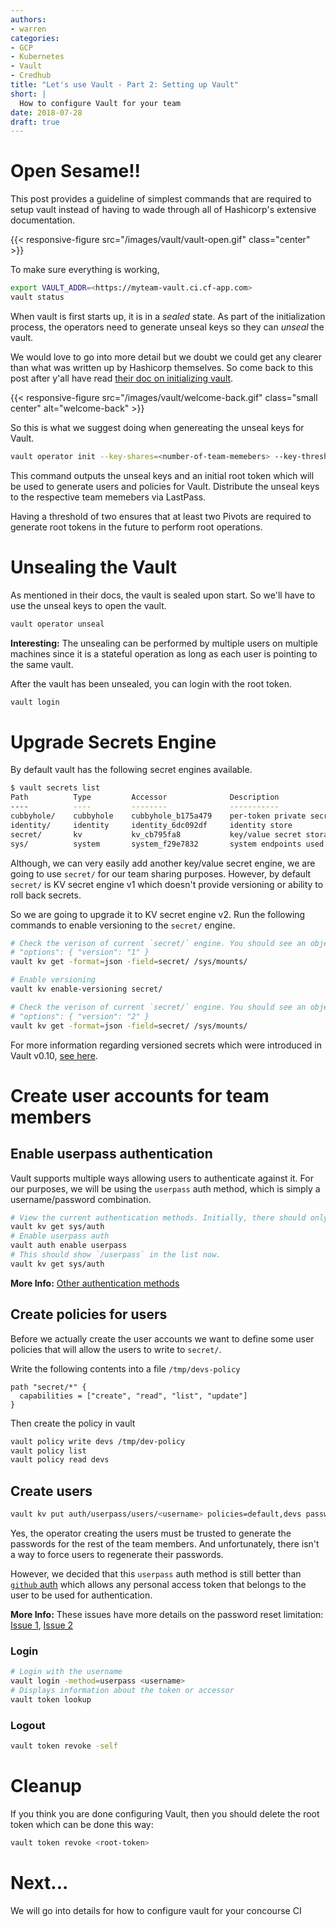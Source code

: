 ```yaml
---
authors:
- warren
categories:
- GCP
- Kubernetes
- Vault
- Credhub
title: "Let's use Vault - Part 2: Setting up Vault"
short: |
  How to configure Vault for your team
date: 2018-07-28
draft: true
---
```


# Open Sesame!!

This post provides a guideline of simplest commands that are required to setup
vault instead of having to wade through all of Hashicorp's extensive
documentation.

{{< responsive-figure src="/images/vault/vault-open.gif" class="center" >}}

To make sure everything is working,
```bash
export VAULT_ADDR=<https://myteam-vault.ci.cf-app.com>
vault status
```

When vault is first starts up, it is in a *sealed* state. As part of the
initialization process, the operators need to generate unseal keys so they can
*unseal* the vault.

We would love to go into more detail but we doubt we could get any clearer than
what was written up by Hashicorp themselves. So come back to this post after
y'all have read [their doc on initializing vault](https://www.vaultproject.io/intro/getting-started/deploy.html#initializing-the-vault).


{{< responsive-figure src="/images/vault/welcome-back.gif" class="small center" alt="welcome-back" >}}

So this is what we suggest doing when genereating the unseal keys for Vault.

```bash
vault operator init --key-shares=<number-of-team-memebers> --key-threshold=2
```
This command outputs the unseal keys and an initial root token which will be
used to generate users and policies for Vault. Distribute the unseal keys to
the respective team memebers via LastPass.

Having a threshold of two ensures that at least two Pivots are required to
generate root tokens in the future to perform root operations.

# Unsealing the Vault
As mentioned in their docs, the vault is sealed upon start. So we'll have to
use the unseal keys to open the vault.

```bash
vault operator unseal
```
**Interesting:** The unsealing can be performed by multiple users on
multiple machines since it is a stateful operation as long as each user is
pointing to the same vault.

After the vault has been unsealed, you can login with the root token.
```bash
vault login
```

# Upgrade Secrets Engine

By default vault has the following secret engines available.
```bash
$ vault secrets list
Path          Type         Accessor              Description
----          ----         --------              -----------
cubbyhole/    cubbyhole    cubbyhole_b175a479    per-token private secret storage
identity/     identity     identity_6dc092df     identity store
secret/       kv           kv_cb795fa8           key/value secret storage
sys/          system       system_f29e7832       system endpoints used for control, policy and debugging
```
Although, we can very easily add another key/value secret engine, we are going
to use `secret/` for our team sharing purposes. However, by default `secret/`
is KV secret engine v1 which doesn't provide versioning or ability to roll
back secrets.

So we are going to upgrade it to KV secret engine v2. Run the following
commands to enable versioning to the `secret/` engine.

```bash
# Check the verison of current `secret/` engine. You should see an object
# "options": { "version": "1" }
vault kv get -format=json -field=secret/ /sys/mounts/

# Enable versioning
vault kv enable-versioning secret/

# Check the verison of current `secret/` engine. You should see an object
# "options": { "version": "2" }
vault kv get -format=json -field=secret/ /sys/mounts/
```

For more information regarding versioned secrets which were introduced in
Vault v0.10, [see
here](https://www.vaultproject.io/guides/secret-mgmt/versioned-kv.html).

# Create user accounts for team members

## Enable userpass authentication
Vault supports multiple ways allowing users to authenticate against it.
For our purposes, we will be using the `userpass` auth method, which is simply
a username/password combination.

```bash
# View the current authentication methods. Initially, there should only be `/token`
vault kv get sys/auth
# Enable userpass auth
vault auth enable userpass
# This should show `/userpass` in the list now.
vault kv get sys/auth
```
**More Info:** [Other authentication methods](https://www.vaultproject.io/docs/auth/index.html)

## Create policies for users

Before we actually create the user accounts we want to define some user
policies that will allow the users to write to `secret/`.

Write the following contents into a file `/tmp/devs-policy`

```
path "secret/*" {
  capabilities = ["create", "read", "list", "update"]
}
```

Then create the policy in vault
```bash
vault policy write devs /tmp/dev-policy
vault policy list
vault policy read devs
```

## Create users

```bash
vault kv put auth/userpass/users/<username> policies=default,devs password=<generate-a-password>
```
Yes, the operator creating the users must be trusted to generate the passwords
for the rest of the team members. And unfortunately, there isn't a way to
force users to regenerate their passwords.

However, we decided that this `userpass` auth method is still better than
[`github` auth](https://www.vaultproject.io/docs/auth/github.html) which allows
any personal access token that belongs to the user to be used for
authentication.

**More Info:**
These issues have more details on the password reset limitation:
[Issue 1](https://groups.google.com/forum/#!topic/vault-tool/15O9GzGAsLw),
[Issue 2](https://groups.google.com/forum/#!topic/vault-tool/gEONXuCsJFc)

### Login

```bash
# Login with the username
vault login -method=userpass <username>
# Displays information about the token or accessor
vault token lookup
```

### Logout
```bash
vault token revoke -self
```

# Cleanup

If you think you are done configuring Vault, then you should delete the root
token which can be done this way:
```bash
vault token revoke <root-token>
```
# Next...

We will go into details for how to configure vault for your concourse CI



